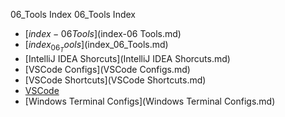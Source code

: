 06_Tools Index
06_Tools Index

* [$index-06 Tools]($index-06 Tools.md)
* [$index_06_Tools]($index_06_Tools.md)
* [IntelliJ IDEA Shorcuts](IntelliJ IDEA Shorcuts.md)
* [VSCode Configs](VSCode Configs.md)
* [VSCode Shortcuts](VSCode Shortcuts.md)
* [VSCode](VSCode.md)
* [Windows Terminal Configs](Windows Terminal Configs.md)
